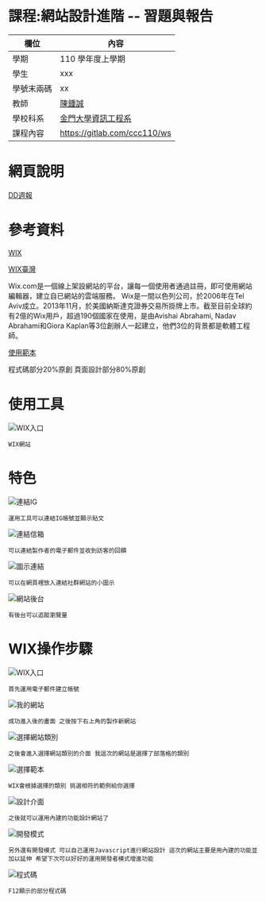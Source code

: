 # 課程:網站設計進階 -- 習題與報告

欄位 | 內容
-----|--------
學期 | 110 學年度上學期
學生 |  xxx
學號末兩碼 | xx
教師 | [陳鍾誠](https://www.nqu.edu.tw/educsie/index.php?act=blog&code=list&ids=4)
學校科系 | [金門大學資訊工程系](https://www.nqu.edu.tw/educsie/index.php)
課程內容 | https://gitlab.com/ccc110/ws

# 網頁說明
[DD週報](https://shaoanyahoo.wixsite.com/my-site)

# 參考資料
[WIX](https://www.wix.com/)

[WIX臺灣](https://www.wixtw.com/aboutwix)

Wix.com是一個線上架設網站的平台，讓每一個使用者通過註冊，即可使用網站編輯器，建立自已網站的雲端服務。
Wix是一間以色列公司，於2006年在Tel Aviv成立。2013年11月，於美國納斯達克證券交易所掛牌上市。截至目前全球約有2億的Wix用戶，超過190個國家在使用，是由Avishai Abrahami, Nadav Abrahami和Giora Kaplan等3位創辦人一起建立，他們3位的背景都是軟體工程師。

[使用範本](https://zh.wix.com/website-template/view/html/2502?siteId=eea928bf-523f-4230-b2c7-4f251333ec6e&metaSiteId=e467c936-705e-41c6-9b61-cc61dedc5b31&originUrl=https%3A%2F%2Fzh.wix.com%2Fwebsite%2Ftemplates%2Fhtml%2Fblog&tpClick=view_button)

程式碼部分20%原創
頁面設計部分80%原創

# 使用工具

![WIX入口](https://user-images.githubusercontent.com/79679538/148655439-5fc80756-59dd-40d1-a4b6-834ba35896f2.png)
```
WIX網站
```

# 特色

![連結IG](https://user-images.githubusercontent.com/79679538/148655699-13e250eb-c9c1-49bb-8da4-7c5fd51a7326.png)
```
運用工具可以連結IG帳號並顯示貼文
```


![連結信箱](https://user-images.githubusercontent.com/79679538/148655705-8192e800-caaf-4bf1-9641-3fc4ee534125.png)
```
可以連結製作者的電子郵件並收到訪客的回饋
```

![圖示連結](https://user-images.githubusercontent.com/79679538/148655711-92303c88-c476-4c28-869e-774a338ee8d3.png)
```
可以在網頁裡放入連結社群網站的小圖示
```

![網站後台](https://user-images.githubusercontent.com/79679538/148656095-11e24385-4751-44f9-9273-9ca1eac5b4e9.png)
```
有後台可以追蹤瀏覽量
```

# WIX操作步驟

![WIX入口](https://user-images.githubusercontent.com/79679538/148656066-89eac800-226c-4be9-9e9b-7f02008b415d.png)
```
首先運用電子郵件建立帳號
```
![我的網站](https://user-images.githubusercontent.com/79679538/148656201-a585669a-9ddd-42f1-81e9-6a52516b2752.png)
```
成功進入後的畫面 之後按下右上角的製作新網站
```
![選擇網站類別](https://user-images.githubusercontent.com/79679538/148656253-a23bef41-42ef-4436-af29-09d6965bceef.png)
```
之後會進入選擇網站類別的介面 我這次的網站是選擇了部落格的類別
```
![選擇範本](https://user-images.githubusercontent.com/79679538/148656281-c5ef7be0-ed6e-4fb2-ab10-1b4bac186e10.png)
```
WIX會根據選擇的類別 挑選相符的範例給你選擇
```
![設計介面](https://user-images.githubusercontent.com/79679538/148656331-237e42e1-e74c-4a50-a4e5-1e16c620b5d9.png)
```
之後就可以運用內建的功能設計網站了
```
![開發模式](https://user-images.githubusercontent.com/79679538/148656547-3299ad22-915b-4038-a9ba-3bb5f0db7af6.png)
```
另外還有開發模式 可以自己運用Javascript進行網站設計 這次的網站主要是用內建的功能並加以延伸 希望下次可以好好的運用開發者模式增進功能
```
![程式碼](https://user-images.githubusercontent.com/79679538/148658091-0b2d474d-8379-48a0-bfc6-196a79391d6c.JPG)
```
F12顯示的部分程式碼
```








